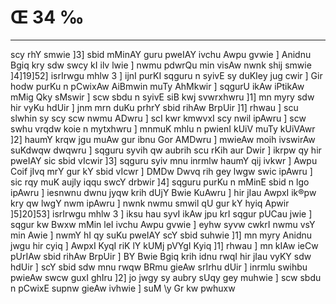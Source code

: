 # Œ 34 ‰
---
scy rhY smwie ]3] sbid mMinAY guru pweIAY ivchu Awpu gvwie ]
Anidnu Bgiq kry sdw swcy kI ilv lwie ] nwmu pdwrQu min visAw nwnk
shij smwie ]4]19]52] isrIrwgu mhlw 3 ] ijnI purKI sqguru n
syivE sy duKIey jug cwir ] Gir hodw purKu n pCwixAw AiBmwin muTy
AhMkwir ] sqgurU ikAw iPtikAw mMig Qky sMswir ] scw sbdu n syivE
siB kwj svwrxhwru ]1] mn myry sdw hir vyKu hdUir ] jnm mrn duKu
prhrY sbid rihAw BrpUir ]1] rhwau ] scu slwhin sy scy scw nwmu
ADwru ] scI kwr kmwvxI scy nwil ipAwru ] scw swhu vrqdw koie n
mytxhwru ] mnmuK mhlu n pwienI kUiV muTy kUiVAwr ]2] haumY krqw jgu
muAw gur ibnu Gor AMDwru ] mwieAw moih ivswirAw suKdwqw dwqwru ] sqguru
syvih qw aubrih scu rKih aur Dwir ] ikrpw qy hir pweIAY sic sbid
vIcwir ]3] sqguru syiv mnu inrmlw haumY qij ivkwr ] Awpu Coif jIvq
mrY gur kY sbid vIcwr ] DMDw Dwvq rih gey lwgw swic ipAwru ] sic
rqy muK aujly iqqu swcY drbwir ]4] sqguru purKu n mMinE sbid n lgo
ipAwru ] iesnwnu dwnu jyqw krih dUjY Bwie KuAwru ] hir jIau AwpxI ik®pw
kry qw lwgY nwm ipAwru ] nwnk nwmu smwil qU gur kY hyiq Apwir
]5]20]53] isrIrwgu mhlw 3 ] iksu hau syvI ikAw jpu krI sqgur
pUCau jwie ] sqgur kw Bwxw mMin leI ivchu Awpu gvwie ] eyhw syvw
cwkrI nwmu vsY min Awie ] nwmY hI qy suKu pweIAY scY sbid suhwie ]1]
mn myry Anidnu jwgu hir cyiq ] AwpxI KyqI riK lY kUMj pVYgI Kyiq ]1]
rhwau ] mn kIAw ieCw pUrIAw sbid rihAw BrpUir ] BY Bwie Bgiq
krih idnu rwqI hir jIau vyKY sdw hdUir ] scY sbid sdw mnu rwqw BRmu
gieAw srIrhu dUir ] inrmlu swihbu pwieAw swcw guxI ghIru ]2] jo jwgy
sy aubry sUqy gey muhwie ] scw sbdu n pCwixE supnw gieAw ivhwie ] suM \y
Gr kw pwhuxw
####
